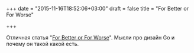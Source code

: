 +++
date = "2015-11-16T18:52:06+03:00"
draft = false
title = "For Better or For Worse"

+++

<p>Отличная статья &quot;<a href="http://jmoiron.net/blog/for-better-or-for-worse">For Better or For Worse</a>&quot;. Мысли про дизайн Go и почему он такой какой есть.</p>

